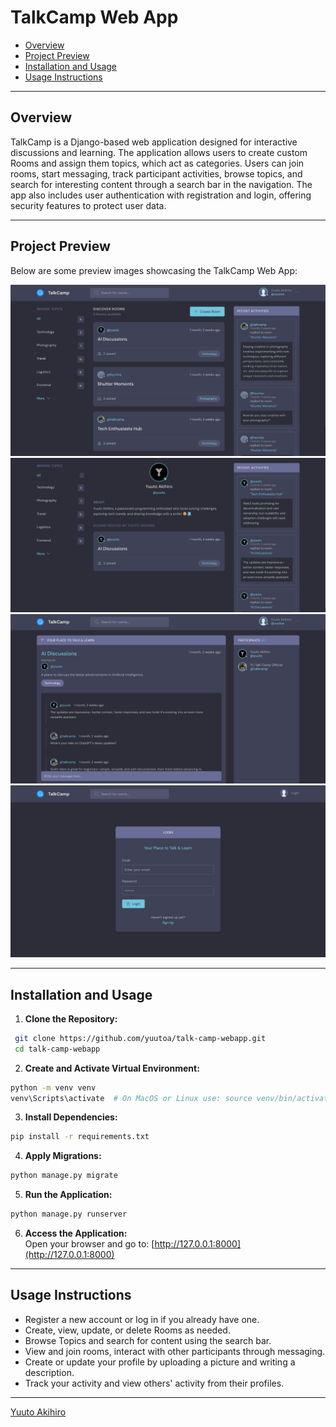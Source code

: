 # TalkCamp Web App

- [Overview](#overview)
- [Project Preview](#project-preview)
- [Installation and Usage](#installation-and-usage)
- [Usage Instructions](#usage-instructions)

---

## Overview
TalkCamp is a Django-based web application designed for interactive discussions and learning. The application allows users to create custom Rooms and assign them topics, which act as categories. Users can join rooms, start messaging, track participant activities, browse topics, and search for interesting content through a search bar in the navigation. The app also includes user authentication with registration and login, offering security features to protect user data.

---

## Project Preview
Below are some preview images showcasing the TalkCamp Web App:

![Preview Image 1](preview/preview-image.png)
![Preview Image 2](preview/preview-image1.png)
![Preview Image 3](preview/preview-image2.png)
![Preview Image 4](preview/preview-image3.png)

---

## Installation and Usage

1. **Clone the Repository:**  
```bash
 git clone https://github.com/yuutoa/talk-camp-webapp.git
 cd talk-camp-webapp
```

2. **Create and Activate Virtual Environment:**  
```bash
python -m venv venv
venv\Scripts\activate  # On MacOS or Linux use: source venv/bin/activate
```

3. **Install Dependencies:**  
```bash
pip install -r requirements.txt
```

4. **Apply Migrations:**  
```bash
python manage.py migrate
```

5. **Run the Application:**  
```bash
python manage.py runserver
```

6. **Access the Application:**  
Open your browser and go to: [http://127.0.0.1:8000](http://127.0.0.1:8000)

---

## Usage Instructions
- Register a new account or log in if you already have one.
- Create, view, update, or delete Rooms as needed.
- Browse Topics and search for content using the search bar.
- View and join rooms, interact with other participants through messaging.
- Create or update your profile by uploading a picture and writing a description.
- Track your activity and view others' activity from their profiles.

---

[Yuuto Akihiro](https://github.com/yuutoa)

